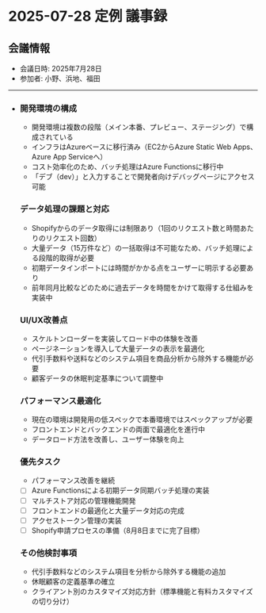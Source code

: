 # 2025-07-28 定例 議事録

## 会議情報
- 会議日時: 2025年7月28日
- 参加者: 小野、浜地、福田

------

- ### 開発環境の構成

  - 開発環境は複数の段階（メイン本番、プレビュー、ステージング）で構成されている
  - インフラはAzureベースに移行済み（EC2からAzure Static Web Apps、Azure App Serviceへ）
  - コスト効率化のため、バッチ処理はAzure Functionsに移行中
  - 「デブ（dev）」と入力することで開発者向けデバッグページにアクセス可能

  ### データ処理の課題と対応

  - Shopifyからのデータ取得には制限あり（1回のリクエスト数と時間あたりのリクエスト回数）
  - 大量データ（15万件など）の一括取得は不可能なため、バッチ処理による段階的取得が必要
  - 初期データインポートには時間がかかる点をユーザーに明示する必要あり
  - 前年同月比較などのために過去データを時間をかけて取得する仕組みを実装中

  ### UI/UX改善点

  - スケルトンローダーを実装してロード中の体験を改善
  - ページネーションを導入して大量データの表示を最適化
  - 代引手数料や送料などのシステム項目を商品分析から除外する機能が必要
  - 顧客データの休眠判定基準について調整中

  ### パフォーマンス最適化

  - 現在の環境は開発用の低スペックで本番環境ではスペックアップが必要
  - フロントエンドとバックエンドの両面で最適化を進行中
  - データロード方法を改善し、ユーザー体験を向上

  ### 優先タスク

  - パフォーマンス改善を継続
  - [ ]  Azure Functionsによる初期データ同期バッチ処理の実装
  - [ ]  マルチストア対応の管理機能開発
  - [ ]  フロントエンドの最適化と大量データ対応の完成
  - [ ]  アクセストークン管理の実装
  - [ ]  Shopify申請プロセスの準備（8月8日までに完了目標）

  ### その他検討事項

  - 代引手数料などのシステム項目を分析から除外する機能の追加
  - 休眠顧客の定義基準の確立
  - クライアント別のカスタマイズ対応方針（標準機能と有料カスタマイズの切り分け）